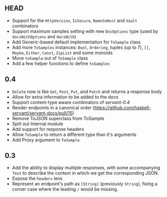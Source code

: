 HEAD
----

* Support for the `HttpVersion`, `IsSecure`, `RemoteHost` and `Vault` combinators
* Support maximum samples setting with new `DocOptions` type (used by `docsWithOptions` and `docsWith`)
* Add Generic-based default implementation for `ToSample` class
* Add more `ToSamples` instances: `Bool`, `Ordering`, tuples (up to 7), `[]`, `Maybe`, `Either`, `Const`, `ZipList` and some monoids
* Move `toSample` out of `ToSample` class
* Add a few helper functions to define `toSamples`

0.4
---
* `Delete` now is like `Get`, `Post`, `Put`, and `Patch` and returns a response body
* Allow for extra information to be added to the docs
* Support content-type aware combinators of *servant-0.4*
* Render endpoints in a canonical order (https://github.com/haskell-servant/servant-docs/pull/15)
* Remove ToJSON superclass from ToSample
* Split out Internal module
* Add support for response headers
* Allow `ToSample` to return a different type than it's arguments
* Add Proxy argument to `ToSample`

0.3
---

* Add the ability to display multiple responses, with some accompanying `Text` to describe the context in which we get the corresponding JSON.
* Expose the `headers` lens
* Represent an endpoint's path as `[String]` (previously `String`), fixing a corner case where the leading `/` would be missing.
